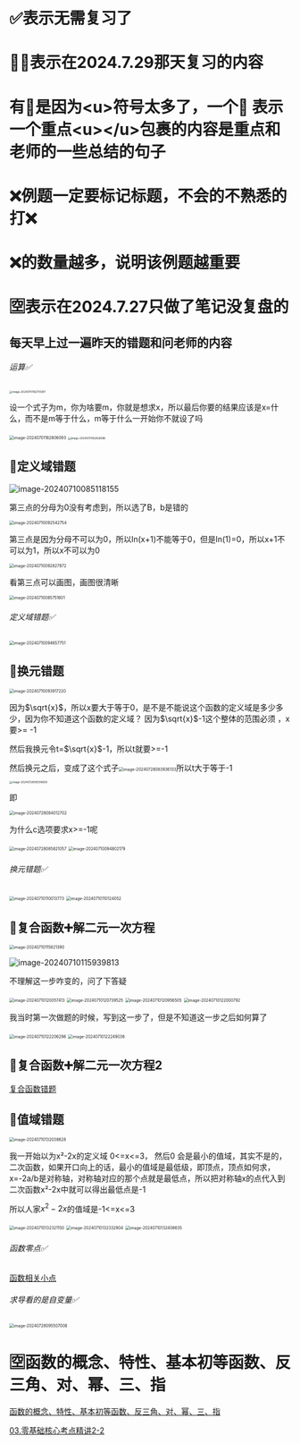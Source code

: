 # ✅表示无需复习了

# 🌟❌表示在2024.7.29那天复习的内容



# 有🌟是因为\<u>符号太多了，一个🌟 表示一个重点\<u>\</u>包裹的内容是重点和老师的一些总结的句子

# ❌例题一定要标记标题，不会的不熟悉的打❌

# ❌的数量越多，说明该例题越重要



# 🈳️表示在2024.7.27只做了笔记没复盘的



## 每天早上过一遍昨天的错题和问老师的内容

###### 运算✅

<img src="/Users/yuebinghui/Documents/program/github/note/images/image-20240701162755917.png" alt="image-20240701162755917" style="zoom: 33%;" />

设一个式子为m，你为啥要m，你就是想求x，所以最后你要的结果应该是x=什么，而不是m等于什么，m等于什么一开始你不就设了吗

<img src="/Users/yuebinghui/Documents/program/github/note/images/image-20240701162806093.png" alt="image-20240701162806093" style="zoom:50%;" />

<img src="/Users/yuebinghui/Documents/program/github/note/images/image-20240701162826086.png" alt="image-20240701162826086" style="zoom: 33%;" />



## 🌟定义域错题

![image-20240710085118155](/Users/yuebinghui/Documents/program/github/note/images/image-20240710085118155.png)

第三点的分母为0没有考虑到，所以选了B，b是错的

<img src="/Users/yuebinghui/Documents/program/github/note/images/image-20240710092542754.png" alt="image-20240710092542754" style="zoom:50%;" />

第三点是因为分母不可以为0，所以ln(x+1)不能等于0，但是ln(1)=0，所以x+1不可以为1，所以x不可以为0

<img src="/Users/yuebinghui/Documents/program/github/note/images/image-20240710092827872.png" alt="image-20240710092827872" style="zoom:50%;" />

看第三点可以画图，画图很清晰

<img src="/Users/yuebinghui/Documents/program/github/note/images/image-20240710085751601.png" alt="image-20240710085751601" style="zoom:50%;" />



###### 定义域错题✅

<img src="/Users/yuebinghui/Documents/program/github/note/images/image-20240710094657751.png" alt="image-20240710094657751" style="zoom:50%;" />

## 🌟换元错题

<img src="/Users/yuebinghui/Documents/program/github/note/images/image-20240710093917220.png" alt="image-20240710093917220" style="zoom:50%;" />

因为$\sqrt{x}$，所以x要大于等于0，是不是不能说这个函数的定义域是多少多少，因为你不知道这个函数的定义域？
因为$\sqrt{x}$-1这个整体的范围必须 ，x要>= -1

然后我换元令t=$\sqrt{x}$-1，所以t就要>=-1

然后换元之后，变成了这个式子<img src="/Users/yuebinghui/Documents/program/github/note/images/image-20240728083936133.png" alt="image-20240728083936133" style="zoom:50%;" />所以t大于等于-1

<img src="/Users/yuebinghui/Documents/program/github/note/images/image-20240728090316609.png" alt="image-20240728090316609" style="zoom: 33%;" />

即

<img src="/Users/yuebinghui/Documents/program/github/note/images/image-20240728084012702.png" alt="image-20240728084012702" style="zoom:50%;" />

为什么c选项要求x>=-1呢

<img src="/Users/yuebinghui/Documents/program/github/note/images/image-20240728085821057.png" alt="image-20240728085821057" style="zoom:50%;" />

<img src="/Users/yuebinghui/Documents/program/github/note/images/image-20240710094802179.png" alt="image-20240710094802179" style="zoom:50%;" />

###### 换元错题✅

<img src="/Users/yuebinghui/Documents/program/github/note/images/image-20240710110013773.png" alt="image-20240710110013773" style="zoom:50%;" />

<img src="/Users/yuebinghui/Documents/program/github/note/images/image-20240710110124052.png" alt="image-20240710110124052" style="zoom:50%;" />

## 🌟复合函数➕解二元一次方程

<img src="/Users/yuebinghui/Documents/program/github/note/images/image-20240710115821390.png" alt="image-20240710115821390" style="zoom:50%;" />

![image-20240710115939813](/Users/yuebinghui/Documents/program/github/note/images/image-20240710115939813.png)

不理解这一步咋变的，问了下答疑

<img src="/Users/yuebinghui/Documents/program/github/note/images/image-20240710120057413.png" alt="image-20240710120057413" style="zoom:50%;" />

<img src="/Users/yuebinghui/Documents/program/github/note/images/image-20240710120739525.png" alt="image-20240710120739525" style="zoom:50%;" />

<img src="/Users/yuebinghui/Documents/program/github/note/images/image-20240710120956505.png" alt="image-20240710120956505" style="zoom:50%;" />

<img src="/Users/yuebinghui/Documents/program/github/note/images/image-20240710122000792.png" alt="image-20240710122000792" style="zoom:50%;" />

我当时第一次做题的时候，写到这一步了，但是不知道这一步之后如何算了

<img src="/Users/yuebinghui/Documents/program/github/note/images/image-20240710122206298.png" alt="image-20240710122206298" style="zoom:50%;" />

<img src="/Users/yuebinghui/Documents/program/github/note/images/image-20240710122249036.png" alt="image-20240710122249036" style="zoom:50%;" />

## 🌟复合函数➕解二元一次方程2

[复合函数错题](/Users/yuebinghui/Documents/program/github/note/笔记/数学/初高中数学/3.2函数三要素.md#fuhehanshucuoti)

## 🌟值域错题

<img src="/Users/yuebinghui/Documents/program/github/note/images/image-20240710132038628.png" alt="image-20240710132038628" style="zoom:50%;" />

我一开始以为x²-2x的定义域 0<=x<=3， 然后0 会是最小的值域，其实不是的，二次函数，如果开口向上的话，最小的值域是最低级，即顶点，顶点如何求，x=-2a/b是对称轴，对称轴对应的那个点就是最低点，所以把对称轴x的点代入到二次函数x²-2x中就可以得出最低点是-1

所以人家$x^2-2x$的值域是-1<=x<=3

<img src="/Users/yuebinghui/Documents/program/github/note/images/image-20240710132321150.png" alt="image-20240710132321150" style="zoom:50%;" />

<img src="/Users/yuebinghui/Documents/program/github/note/images/image-20240710132332904.png" alt="image-20240710132332904" style="zoom:50%;" />

<img src="/Users/yuebinghui/Documents/program/github/note/images/image-20240710132408635.png" alt="image-20240710132408635" style="zoom:50%;" />



###### 函数零点✅

[函数相关小点](/Users/yuebinghui/Documents/program/github/note/笔记/数学/初高中数学/4.5sincostan图像.md#sinxtuxianglianxi)

###### 求导看的是自变量✅

<img src="/Users/yuebinghui/Documents/program/github/note/images/image-20240728095507008.png" alt="image-20240728095507008" style="zoom:50%;" />





# 🈳️函数的概念、特性、基本初等函数、反三角、对、幂、三、指

[函数的概念、特性、基本初等函数、反三角、对、幂、三、指](/Users/yuebinghui/Documents/program/github/note/笔记/数学/周洋鑫/零基础提前学/02.零基础核心考点精讲1-1～2-1.md)



[03.零基础核心考点精讲2-2](/Users/yuebinghui/Documents/program/github/note/笔记/数学/初高中数学/03.零基础核心考点精讲2-2.md)

